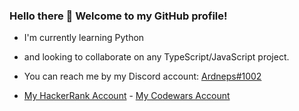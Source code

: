 ### Hello there 👋 Welcome to my GitHub profile!

- I'm currently learning Python
- and looking to collaborate on any TypeScript/JavaScript project.
- You can reach me by my Discord account: [Ardneps#1002](https://discord.com/users/398138493240475648)

- [My HackerRank Account](https://www.hackerrank.com/ardneps) - [My Codewars Account](https://www.codewars.com/users/ardneps)
